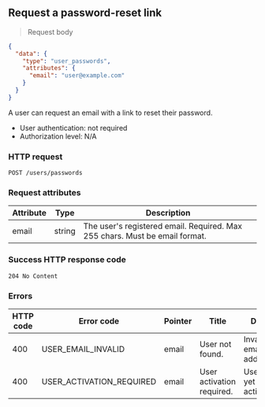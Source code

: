 ## Request a password-reset link

> Request body

```JSON
{
  "data": {
    "type": "user_passwords",
    "attributes": {
      "email": "user@example.com"
    }
  }
}
```

A user can request an email with a link to reset their password.

* User authentication: not required
* Authorization level: N/A

### HTTP request

`POST /users/passwords`

### Request attributes

Attribute | Type | Description
--------- | ---- | -----------
email | string | The user's registered email. Required. Max 255 chars. Must be email format.

### Success HTTP response code

`204 No Content`

### Errors

HTTP code | Error code | Pointer | Title | Detail
--------- | ---------- | ------- | ----- | ------
400 | USER_EMAIL_INVALID | email | User not found. | Invalid email address.
400 | USER_ACTIVATION_REQUIRED | email | User activation required. | User not yet activated.
